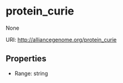 # protein_curie

None

URI: http://alliancegenome.org/protein_curie



<!-- no inheritance hierarchy -->


## Properties

 * Range: string


